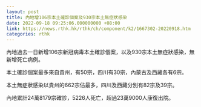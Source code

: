 ```yaml
---
layout: post
title: 內地增106宗本土確診個案及930宗本土無症狀感染
date: 2022-09-18 09:25:06.000000000 +08:00
link: https://news.rthk.hk/rthk/ch/component/k2/1667302-20220918.htm
categories: rthk
---
```


內地過去一日新增106宗新冠病毒本土確診個案，以及930宗本土無症狀感染，無新增死亡病例。

本土確診個案最多來自貴州，有50宗，四川有30宗，內蒙古及西藏各有6宗。

本土無症狀感染以貴州的662宗佔最多，四川及西藏分別有82宗及39宗。

內地累計24萬8179宗確診，5226人死亡，超過23萬9000人康復出院。
